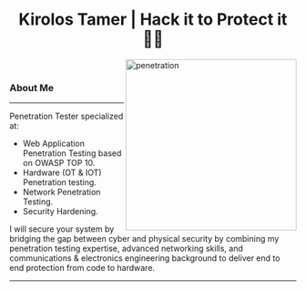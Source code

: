 <h1 align="center">Kirolos Tamer | Hack it to Protect it🧑‍💻</h1>
<img align="right" alt="penetration" width="300" src="https://media3.giphy.com/media/v1.Y2lkPTc5MGI3NjExaTlkcmdhbzhzbXhrNXR4N3l0bTloc3AzOHA1OTEzYzBkOTZpbjh3biZlcD12MV9pbnRlcm5hbF9naWZfYnlfaWQmY3Q9Zw/l0IyeheChYxx2byDu/giphy.gif">
<br>

### About Me

---
Penetration Tester specialized at:
- Web Application Penetration Testing based on OWASP TOP 10.
- Hardware (OT & IOT) Penetration testing.  
- Network Penetration Testing.
- Security Hardening.  

I will secure your system by bridging the gap between cyber and physical security by combining my penetration testing expertise, advanced networking skills, and communications & electronics engineering background to deliver end to end protection from code to hardware.

---
<!--
**Kirolos-Tamer/Kirolos-Tamer** is a ✨ _special_ ✨ repository because its `README.md` (this file) appears on your GitHub profile.

Here are some ideas to get you started:

- 🔭 I’m currently working on ...
- 🌱 I’m currently learning ...
- 👯 I’m looking to collaborate on ...
- 🤔 I’m looking for help with ...
- 💬 Ask me about ...
- 📫 How to reach me: ...
- 😄 Pronouns: ...
- ⚡ Fun fact: ...
-->
